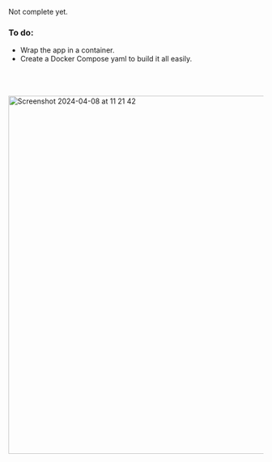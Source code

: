 Not complete yet.<br>
### To do:
* Wrap the app in a container.
* Create a Docker Compose yaml to build it all easily.
<br><br><br><br>
<img width="708" alt="Screenshot 2024-04-08 at 11 21 42" src="https://github.com/SamerArkab/Playoffs_Prediction/assets/80578540/4176a966-0681-49c9-8c6b-2bd7837d0324">
